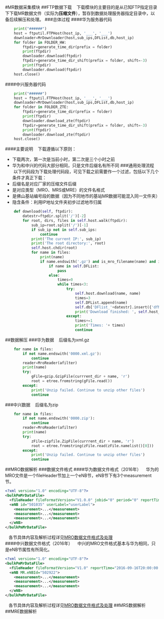#MR数据采集模块
##FTP数据下载
    下载模块的主要目的是从已知FTP指定目录下下载MR数据文件（实际为**压缩文件**），暂存到数据处理服务器指定目录中，以备后续解压和处理。
###总体过程
####华为服务器代码
```python
    print("######")
    host = ftputil.FTPHost(host_ip, '___', '___')
    downloader=MrDownloader(host,sub_ips,DFList,db,host_ip)
    for folder in FOLDER_HW:
        ftpdir=generate_time_dir(prefix = folder)
        print(ftpdir)
        downloader.download(ftpdir)
        ftpdir=generate_time_dir_shift(prefix = folder, shift=-3)
        print(ftpdir)
        downloader.download(ftpdir)
    host.close()
```
####中兴服务器代码
```python
    print("######")
    host = ftputil.FTPHost(host_ip, '___', '___')
    downloader=MrDownloader(host,sub_ips,DFList,db,host_ip)
    for folder in FOLDER_ZTE:
        ftpdir=generate_time_dir(prefix = folder)
        print(ftpdir)
        downloader.download_zte(ftpdir)
        ftpdir=generate_time_dir_shift(prefix = folder, shift=-3)
        print(ftpdir)
        downloader.download_zte(ftpdir)
    host.close()
```
####主要说明
    下载遵循以下原则：    
* 下载两次，第一次是当前小时，第二次是三个小时之前
* 华为和中兴的代码大部分相同，只是文件后缀名有所不同
###通用处理流程
    以下代码段为下载处理代码段，可见下载之前需要作一个过滤，包括以下几个条件才真正下载：
* 后缀名是对应厂家的压缩文件后缀
* 是对应类型（MRO、MRS或MRE）的文件名格式
* 是佛山基站编号段的数据（因为不同地市的基站MR数据可能混入同一文件夹）
* 隐含条件：利用IP地址文件夹初步过滤地市归属
```python
    def download(self, ftpdir):
        datestr=ftpdir.split('/')[-2]
        for root, dirs, files in self.host.walk(ftpdir):
            sub_ip=root.split('/')[-1]
            if sub_ip not in self.sub_ips:
                continue
            print('The current IP:', sub_ip)
            print('The root directory:', root)
            self.host.chdir(root)                
            for name in files:
                print(name)
                if name.endswith('.gz') and is_mro_filename(name) and is_foshan_filename(name): 
                    if name in self.DFList:
                        pass
                    else:
                        times=0
                        while times<3:
                            try:
                                self.host.download(name, name)
                                times=3
                                self.DFList.append(name)
                                self.db['DFlist_'+datestr].insert({'dfName': name})
                                print('Download finished: ', self.host_ip, '/', os.path.join(root, name))
                            except:
                                times+=1
                                print('Times: '+ times)
                                continue
```
##数据解压
###华为数据
    后缀名为xml.gz
```python
    for name in files:
        if not name.endswith('0000.xml.gz'):
            continue
        reader=MroReader(afilter)
        print(name)
        try:
            gFile=gzip.GzipFile(currrent_dir + name, 'r')
            root = etree.fromstring(gFile.read())
        except:
            print('Unzip failed. Continue to unzip other files')
            continue
```
###中兴数据
    后缀名为zip
```python
    for name in files:
        if not name.endswith('0000.zip'):
            continue
        reader=MroReader(afilter)
        print(name)
        try:
            zFile=zipfile.ZipFile(currrent_dir + name, 'r')
            root = etree.fromstring(zFile.read(zFile.namelist()[0]))
        except:
            print('Unzip failed. Continue to unzip other files')
            continue
```
##MRO数据解析
###数据文件格式
####华为数据文件格式（2016年）
    华为的MRO文件是一个fileHeader节加上一个eNB节，eNB节下有3个measurement节。
```xml
<?xml version="1.0" encoding="UTF-8"?>
<bulkPmMrDataFile>
  <fileHeader fileFormatVersion="V1.0.0" jobid="0" period="0" reportTime="2016-11-22T11:47:09.000" startTime="2016-11-22T11:30:00.000" endTime="2016-11-22T11:45:00.000"/>
  <eNB id="501035" userLabel="userLabel">
    <measurement>...</measurement>
    <measurement>...</measurement>
    <measurement>...</measurement>
  </eNB>
</bulkPmMrDataFile>
```
    各节具体内容及解析过程详见[MRO数据文件格式及处理](https://github.com/ouyh18/LtePlatform/blob/master/MroProcess.md)    
####中兴数据文件格式（2016年）
    中兴的MRO文件格式基本与华为相同，只是eNB节属性有所简化。
```xml
<?xml version="1.0" encoding="UTF-8"?>
<bulkPmMrDataFile>
  <fileHeader fileFormatVersion="V1.0" reportTime="2016-09-16T20:00:00.000" startTime="2016-09-16T19:45:00.000" endTime="2016-09-16T20:00:00.000" period="15"/>
  <eNB MR.eNBId="502922">
    <measurement>...</measurement>
    <measurement>...</measurement>
    <measurement>...</measurement>
  </eNB>
</bulkPmMrDataFile>
```
    各节具体内容及解析过程详见[MRO数据文件格式及处理](https://github.com/ouyh18/LtePlatform/blob/master/MroProcess.md)
##MRS数据解析
##MRE数据解析
